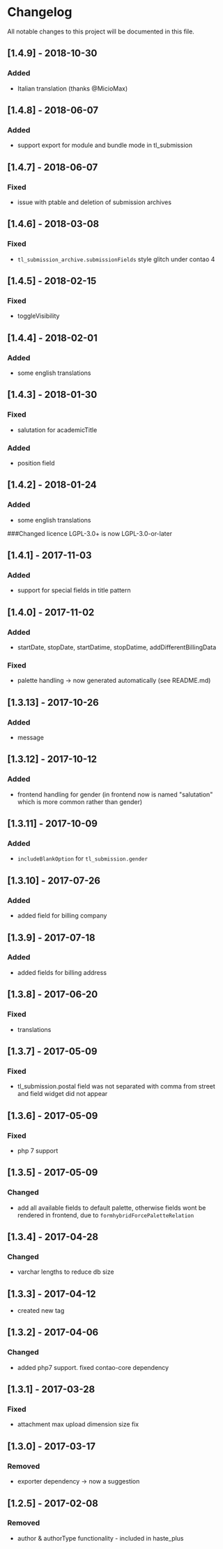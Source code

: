 # Changelog
All notable changes to this project will be documented in this file.

## [1.4.9] - 2018-10-30

### Added
- Italian translation (thanks @MicioMax)

## [1.4.8] - 2018-06-07

### Added
- support export for module and bundle mode in tl_submission

## [1.4.7] - 2018-06-07

### Fixed
- issue with ptable and deletion of submission archives

## [1.4.6] - 2018-03-08

### Fixed
- `tl_submission_archive.submissionFields` style glitch under contao 4

## [1.4.5] - 2018-02-15

### Fixed
- toggleVisibility

## [1.4.4] - 2018-02-01

### Added
- some english translations

## [1.4.3] - 2018-01-30

### Fixed
- salutation for academicTitle

### Added
- position field

## [1.4.2] - 2018-01-24

### Added
- some english translations

###Changed
licence LGPL-3.0+ is now LGPL-3.0-or-later

## [1.4.1] - 2017-11-03

### Added
- support for special fields in title pattern

## [1.4.0] - 2017-11-02

### Added
- startDate, stopDate, startDatime, stopDatime, addDifferentBillingData

### Fixed
- palette handling -> now generated automatically (see README.md)

## [1.3.13] - 2017-10-26

### Added
- message

## [1.3.12] - 2017-10-12

### Added
- frontend handling for gender (in frontend now is named "salutation" which is more common rather than gender)

## [1.3.11] - 2017-10-09

### Added
- `includeBlankOption` for `tl_submission.gender`

## [1.3.10] - 2017-07-26

### Added
- added field for billing company

## [1.3.9] - 2017-07-18

### Added
- added fields for billing address

## [1.3.8] - 2017-06-20

### Fixed
- translations

## [1.3.7] - 2017-05-09

### Fixed
- tl_submission.postal field was not separated with comma from street and field widget did not appear

## [1.3.6] - 2017-05-09

### Fixed
- php 7 support

## [1.3.5] - 2017-05-09

### Changed
- add all available fields to default palette, otherwise fields wont be rendered in frontend, due to `formhybridForcePaletteRelation`

## [1.3.4] - 2017-04-28

### Changed
- varchar lengths to reduce db size

## [1.3.3] - 2017-04-12
- created new tag

## [1.3.2] - 2017-04-06

### Changed
- added php7 support. fixed contao-core dependency

## [1.3.1] - 2017-03-28

### Fixed
- attachment max upload dimension size fix

## [1.3.0] - 2017-03-17

### Removed
- exporter dependency -> now a suggestion

## [1.2.5] - 2017-02-08

### Removed
- author & authorType functionality - included in haste_plus
